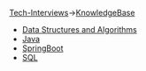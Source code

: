 [Tech-Interviews](../README.md)->[KnowledgeBase](KnowledgeBase.md)

- [Data Structures and Algorithms](Data%20Structures%20and%20Algorithms/DSA.md)
- [Java](Java/Java.md)
- [SpringBoot](SpringBoot/SpringBoot.md)
- [SQL](SQL/SQL.md)
